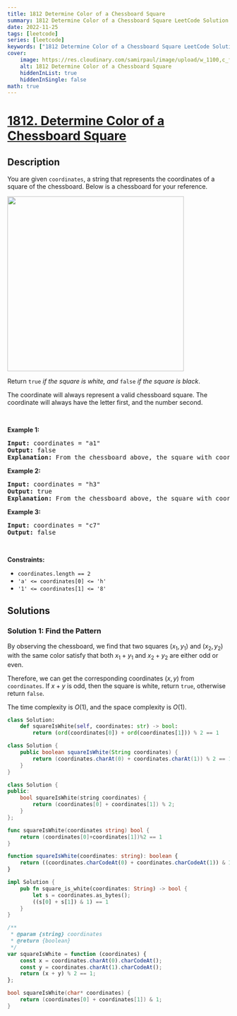 ```yaml
---
title: 1812 Determine Color of a Chessboard Square
summary: 1812 Determine Color of a Chessboard Square LeetCode Solution Explained
date: 2022-11-25
tags: [leetcode]
series: [leetcode]
keywords: ["1812 Determine Color of a Chessboard Square LeetCode Solution Explained in all languages", "1812 Determine Color of a Chessboard Square", "LeetCode", "leetcode solution in Python3 C++ Java Go PHP Ruby Swift TypeScript Rust C# JavaScript C", "GeeksforGeeks", "InterviewBit", "Coding Ninjas", "HackerRank", "HackerEarth", "CodeChef", "TopCoder", "AlgoExpert", "freeCodeCamp", "Codeforces", "GitHub", "AtCoder", "Samir Paul"]
cover:
    image: https://res.cloudinary.com/samirpaul/image/upload/w_1100,c_fit,co_rgb:FFFFFF,l_text:Arial_75_bold:1812 Determine Color of a Chessboard Square - Solution Explained/problem-solving.webp
    alt: 1812 Determine Color of a Chessboard Square
    hiddenInList: true
    hiddenInSingle: false
math: true
---
```



# [1812. Determine Color of a Chessboard Square](https://leetcode.com/problems/determine-color-of-a-chessboard-square)


## Description

<p>You are given <code>coordinates</code>, a string that represents the coordinates of a square of the chessboard. Below is a chessboard for your reference.</p>

<p><img alt="" src="https://spcdn.pages.dev/leetcode/problems/1812.Determine%20Color%20of%20a%20Chessboard%20Square/images/screenshot-2021-02-20-at-22159-pm.png" style="width: 400px; height: 396px;" /></p>

<p>Return <code>true</code><em> if the square is white, and </em><code>false</code><em> if the square is black</em>.</p>

<p>The coordinate will always represent a valid chessboard square. The coordinate will always have the letter first, and the number second.</p>

<p>&nbsp;</p>
<p><strong class="example">Example 1:</strong></p>

<pre>
<strong>Input:</strong> coordinates = &quot;a1&quot;
<strong>Output:</strong> false
<strong>Explanation:</strong> From the chessboard above, the square with coordinates &quot;a1&quot; is black, so return false.
</pre>

<p><strong class="example">Example 2:</strong></p>

<pre>
<strong>Input:</strong> coordinates = &quot;h3&quot;
<strong>Output:</strong> true
<strong>Explanation:</strong> From the chessboard above, the square with coordinates &quot;h3&quot; is white, so return true.
</pre>

<p><strong class="example">Example 3:</strong></p>

<pre>
<strong>Input:</strong> coordinates = &quot;c7&quot;
<strong>Output:</strong> false
</pre>

<p>&nbsp;</p>
<p><strong>Constraints:</strong></p>

<ul>
	<li><code>coordinates.length == 2</code></li>
	<li><code>&#39;a&#39; &lt;= coordinates[0] &lt;= &#39;h&#39;</code></li>
	<li><code>&#39;1&#39; &lt;= coordinates[1] &lt;= &#39;8&#39;</code></li>
</ul>

## Solutions

### Solution 1: Find the Pattern

By observing the chessboard, we find that two squares $(x_1, y_1)$ and $(x_2, y_2)$ with the same color satisfy that both $x_1 + y_1$ and $x_2 + y_2$ are either odd or even.

Therefore, we can get the corresponding coordinates $(x, y)$ from `coordinates`. If $x + y$ is odd, then the square is white, return `true`, otherwise return `false`.

The time complexity is $O(1)$, and the space complexity is $O(1)$.

<!-- tabs:start -->

```python
class Solution:
    def squareIsWhite(self, coordinates: str) -> bool:
        return (ord(coordinates[0]) + ord(coordinates[1])) % 2 == 1
```

```java
class Solution {
    public boolean squareIsWhite(String coordinates) {
        return (coordinates.charAt(0) + coordinates.charAt(1)) % 2 == 1;
    }
}
```

```cpp
class Solution {
public:
    bool squareIsWhite(string coordinates) {
        return (coordinates[0] + coordinates[1]) % 2;
    }
};
```

```go
func squareIsWhite(coordinates string) bool {
	return (coordinates[0]+coordinates[1])%2 == 1
}
```

```ts
function squareIsWhite(coordinates: string): boolean {
    return ((coordinates.charCodeAt(0) + coordinates.charCodeAt(1)) & 1) === 1;
}
```

```rust
impl Solution {
    pub fn square_is_white(coordinates: String) -> bool {
        let s = coordinates.as_bytes();
        ((s[0] + s[1]) & 1) == 1
    }
}
```

```js
/**
 * @param {string} coordinates
 * @return {boolean}
 */
var squareIsWhite = function (coordinates) {
    const x = coordinates.charAt(0).charCodeAt();
    const y = coordinates.charAt(1).charCodeAt();
    return (x + y) % 2 == 1;
};
```

```c
bool squareIsWhite(char* coordinates) {
    return (coordinates[0] + coordinates[1]) & 1;
}
```

<!-- tabs:end -->

<!-- end -->
